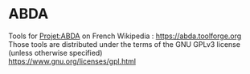 ABDA
========
Tools for [Projet:ABDA](https://fr.wikipedia.org/wiki/Projet:Animation_et_bande_dessin%C3%A9e_asiatiques) on French Wikipedia : https://abda.toolforge.org
Those tools are distributed under the terms of the GNU GPLv3 license (unless otherwise specified)<br />
https://www.gnu.org/licenses/gpl.html